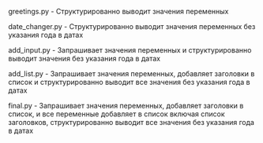 greetings.py - Структурированно выводит значения переменных

date_changer.py - Структурированно выводит значения переменных без указания года в датах

add_input.py - Запрашивает значения переменных и структурированно выводит значения без указания года в датах

add_list.py - Запрашивает значения переменных, добавляет заголовки в список и структурированно выводит все значения без указания года в датах

final.py - Запрашивает значения переменных, добавляет заголовки в список, и все переменные добавляет в список включая список заголовков, структурированно выводит все значения без указания года в датах
